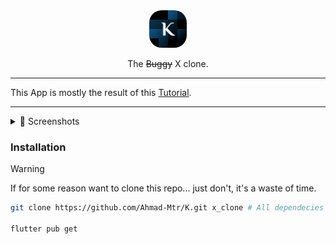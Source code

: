<div align="center">
    <img alt="K Logo" width="60" style="border-radius:20px;" src="./assets/K.png">

<p>The <span style="text-decoration: line-through;">Buggy</span> X clone.</p>
</div>

---

This App is mostly the result of this [Tutorial](https://youtu.be/XnxZLhtkFeg?feature=shared).

---

<details>
<summary>📸 Screenshots</summary>
<img alt="home" height="500" src="./assets/home.jpg">
<img alt="home" height="500" src="./assets/profile.gif">
<img alt="home" height="500" src="./assets/tweet.jpg">
<img alt="home" height="500" src="./assets/reply.jpg">
<img alt="home" height="500" src="./assets/search.jpg">
<img alt="home" height="500" src="./assets/katze.jpg">
<img alt="home" height="500" src="./assets/notifications.jpg">
</details>

### Installation
>[!WARNING]
> If for some reason want to clone this repo... just don't, it's a waste of time.

```bash
git clone https://github.com/Ahmad-Mtr/K.git x_clone # All dependecies use x_clone as the root address, and I'm lazy enough to change it.

flutter pub get
```
